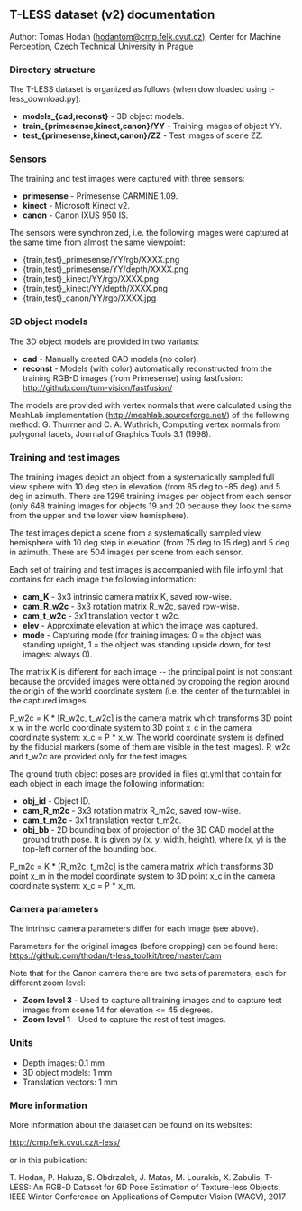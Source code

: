 ## T-LESS dataset (v2) documentation

Author: Tomas Hodan (hodantom@cmp.felk.cvut.cz), Center for Machine Perception,
Czech Technical University in Prague


### Directory structure

The T-LESS dataset is organized as follows (when downloaded using
t-less\_download.py):

* **models\_{cad,reconst}** - 3D object models.
* **train\_{primesense,kinect,canon}/YY** - Training images of object YY.
* **test\_{primesense,kinect,canon}/ZZ** - Test images of scene ZZ.


### Sensors

The training and test images were captured with three sensors:

* **primesense** - Primesense CARMINE 1.09.
* **kinect** - Microsoft Kinect v2.
* **canon** - Canon IXUS 950 IS.

The sensors were synchronized, i.e. the following images were captured at the
same time from almost the same viewpoint:

* {train,test}\_primesense/YY/rgb/XXXX.png
* {train,test}\_primesense/YY/depth/XXXX.png
* {train,test}\_kinect/YY/rgb/XXXX.png
* {train,test}\_kinect/YY/depth/XXXX.png
* {train,test}\_canon/YY/rgb/XXXX.jpg


### 3D object models

The 3D object models are provided in two variants:

* **cad** - Manually created CAD models (no color).
* **reconst** - Models (with color) automatically reconstructed from the
            training RGB-D images (from Primesense) using fastfusion:
            http://github.com/tum-vision/fastfusion/

The models are provided with vertex normals that were calculated using the
MeshLab implementation (http://meshlab.sourceforge.net/) of the following
method: G. Thurrner and C. A. Wuthrich, Computing vertex normals from polygonal
facets, Journal of Graphics Tools 3.1 (1998).


### Training and test images

The training images depict an object from a systematically sampled full view
sphere with 10 deg step in elevation (from 85 deg to -85 deg) and 5 deg in
azimuth. There are 1296 training images per object from each sensor (only 648
training images for objects 19 and 20 because they look the same from the upper
and the lower view hemisphere).

The test images depict a scene from a systematically sampled view hemisphere
with 10 deg step in elevation (from 75 deg to 15 deg) and 5 deg in azimuth.
There are 504 images per scene from each sensor.

Each set of training and test images is accompanied with file info.yml that
contains for each image the following information:

* **cam\_K** - 3x3 intrinsic camera matrix K, saved row-wise.
* **cam\_R\_w2c** - 3x3 rotation matrix R\_w2c, saved row-wise.
* **cam\_t\_w2c** - 3x1 translation vector t\_w2c.
* **elev** - Approximate elevation at which the image was captured.
* **mode** - Capturing mode (for training images: 0 = the object was standing
    upright, 1 = the object was standing upside down, for test images:
    always 0).

The matrix K is different for each image -- the principal point is not constant
because the provided images were obtained by cropping the region around the
origin of the world coordinate system (i.e. the center of the turntable)
in the captured images.

P\_w2c = K * [R\_w2c, t\_w2c] is the camera matrix which transforms 3D point
x\_w in the world coordinate system to 3D point x\_c in the camera coordinate
system: x\_c = P * x\_w. The world coordinate system is defined by the fiducial
markers (some of them are visible in the test images). R\_w2c and t\_w2c are
provided only for the test images.

The ground truth object poses are provided in files gt.yml that contain for each
object in each image the following information:

* **obj\_id** - Object ID.
* **cam\_R\_m2c** - 3x3 rotation matrix R\_m2c, saved row-wise.
* **cam\_t\_m2c** - 3x1 translation vector t\_m2c.
* **obj\_bb** - 2D bounding box of projection of the 3D CAD model at the ground
    truth pose. It is given by (x, y, width, height), where (x, y) is the
    top-left corner of the bounding box. 

P\_m2c = K * [R\_m2c, t\_m2c] is the camera matrix which transforms 3D point
x\_m in the model coordinate system to 3D point x\_c in the camera coordinate
system: x\_c = P * x\_m.


### Camera parameters

The intrinsic camera parameters differ for each image (see above).

Parameters for the original images (before cropping) can be found here:
https://github.com/thodan/t-less_toolkit/tree/master/cam

Note that for the Canon camera there are two sets of parameters, each for
different zoom level:

* **Zoom level 3** - Used to capture all training images and to capture test
    images from scene 14 for elevation <= 45 degrees.
* **Zoom level 1** - Used to capture the rest of test images.


### Units

* Depth images: 0.1 mm
* 3D object models: 1 mm
* Translation vectors: 1 mm


### More information

More information about the dataset can be found on its websites:

http://cmp.felk.cvut.cz/t-less/

or in this publication:

T. Hodan, P. Haluza, S. Obdrzalek, J. Matas, M. Lourakis, X. Zabulis,
T-LESS: An RGB-D Dataset for 6D Pose Estimation of Texture-less Objects,
IEEE Winter Conference on Applications of Computer Vision (WACV), 2017

